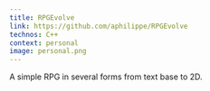 ```yaml
---
title: RPGEvolve
link: https://github.com/aphilippe/RPGEvolve
technos: C++
context: personal
image: personal.png
---
```


A simple RPG in several forms from text base to 2D. 